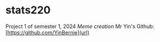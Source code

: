 # stats220
Project 1 of semester 1, 2024 
_Meme creation_
Mr Yin's Github: [https://github.com/YinBernie](url)
